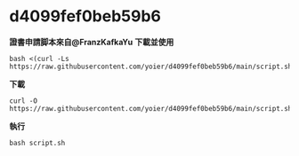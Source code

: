# d4099fef0beb59b6
**證書申請脚本來自@FranzKafkaYu**
**下載並使用**

```
bash <(curl -Ls https://raw.githubusercontent.com/yoier/d4099fef0beb59b6/main/script.sh)
```

**下載**

```
curl -O https://raw.githubusercontent.com/yoier/d4099fef0beb59b6/main/script.sh
```

**執行**

```
bash script.sh
```
